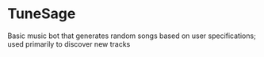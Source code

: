 # TuneSage
Basic music bot that generates random songs based on user specifications; used primarily to discover new tracks
